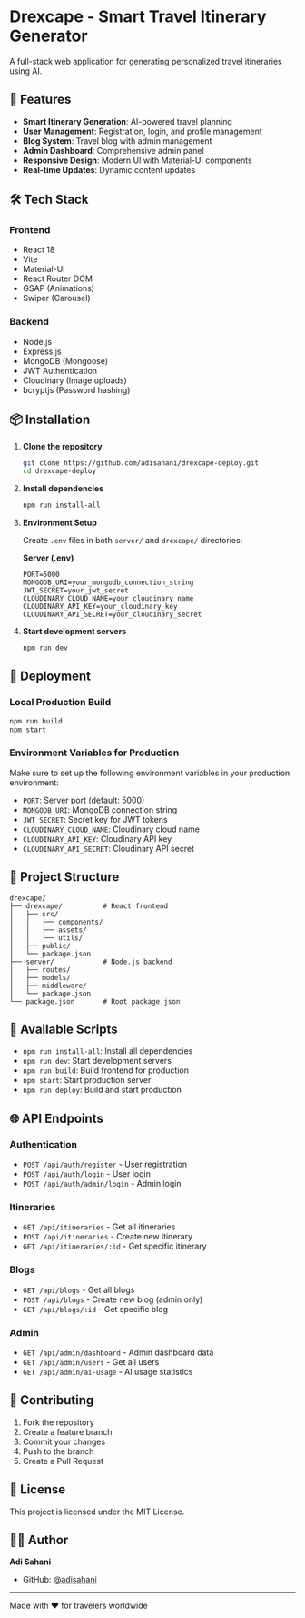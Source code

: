 # Drexcape - Smart Travel Itinerary Generator

A full-stack web application for generating personalized travel itineraries using AI.

## 🚀 Features

- **Smart Itinerary Generation**: AI-powered travel planning
- **User Management**: Registration, login, and profile management
- **Blog System**: Travel blog with admin management
- **Admin Dashboard**: Comprehensive admin panel
- **Responsive Design**: Modern UI with Material-UI components
- **Real-time Updates**: Dynamic content updates

## 🛠️ Tech Stack

### Frontend
- React 18
- Vite
- Material-UI
- React Router DOM
- GSAP (Animations)
- Swiper (Carousel)

### Backend
- Node.js
- Express.js
- MongoDB (Mongoose)
- JWT Authentication
- Cloudinary (Image uploads)
- bcryptjs (Password hashing)

## 📦 Installation

1. **Clone the repository**
   ```bash
   git clone https://github.com/adisahani/drexcape-deploy.git
   cd drexcape-deploy
   ```

2. **Install dependencies**
   ```bash
   npm run install-all
   ```

3. **Environment Setup**
   
   Create `.env` files in both `server/` and `drexcape/` directories:
   
   **Server (.env)**
   ```env
   PORT=5000
   MONGODB_URI=your_mongodb_connection_string
   JWT_SECRET=your_jwt_secret
   CLOUDINARY_CLOUD_NAME=your_cloudinary_name
   CLOUDINARY_API_KEY=your_cloudinary_key
   CLOUDINARY_API_SECRET=your_cloudinary_secret
   ```

4. **Start development servers**
   ```bash
   npm run dev
   ```

## 🚀 Deployment

### Local Production Build
```bash
npm run build
npm start
```

### Environment Variables for Production
Make sure to set up the following environment variables in your production environment:

- `PORT`: Server port (default: 5000)
- `MONGODB_URI`: MongoDB connection string
- `JWT_SECRET`: Secret key for JWT tokens
- `CLOUDINARY_CLOUD_NAME`: Cloudinary cloud name
- `CLOUDINARY_API_KEY`: Cloudinary API key
- `CLOUDINARY_API_SECRET`: Cloudinary API secret

## 📁 Project Structure

```
drexcape/
├── drexcape/          # React frontend
│   ├── src/
│   │   ├── components/
│   │   ├── assets/
│   │   └── utils/
│   ├── public/
│   └── package.json
├── server/            # Node.js backend
│   ├── routes/
│   ├── models/
│   ├── middleware/
│   └── package.json
└── package.json       # Root package.json
```

## 🔧 Available Scripts

- `npm run install-all`: Install all dependencies
- `npm run dev`: Start development servers
- `npm run build`: Build frontend for production
- `npm start`: Start production server
- `npm run deploy`: Build and start production

## 🌐 API Endpoints

### Authentication
- `POST /api/auth/register` - User registration
- `POST /api/auth/login` - User login
- `POST /api/auth/admin/login` - Admin login

### Itineraries
- `GET /api/itineraries` - Get all itineraries
- `POST /api/itineraries` - Create new itinerary
- `GET /api/itineraries/:id` - Get specific itinerary

### Blogs
- `GET /api/blogs` - Get all blogs
- `POST /api/blogs` - Create new blog (admin only)
- `GET /api/blogs/:id` - Get specific blog

### Admin
- `GET /api/admin/dashboard` - Admin dashboard data
- `GET /api/admin/users` - Get all users
- `GET /api/admin/ai-usage` - AI usage statistics

## 🤝 Contributing

1. Fork the repository
2. Create a feature branch
3. Commit your changes
4. Push to the branch
5. Create a Pull Request

## 📄 License

This project is licensed under the MIT License.

## 👨‍💻 Author

**Adi Sahani**
- GitHub: [@adisahani](https://github.com/adisahani)

---

Made with ❤️ for travelers worldwide
